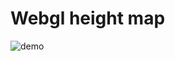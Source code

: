 # Webgl height map

![demo](https://github.com/IngilevichV/webgl-height-map/blob/master/demo.gif 'Demo')
